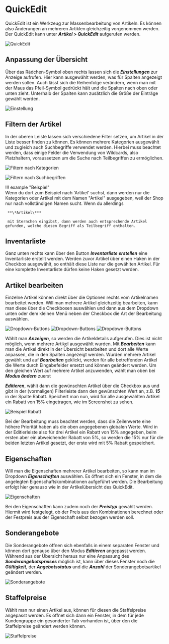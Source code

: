 # QuickEdit

QuickEdit ist ein Werkzeug zur Massenbearbeitung von Artikeln. Es können also Änderungen an mehreren Artiklen gleichzeitig vorgenommen werden. Der QuickEdit kann unter _**Artikel \> QuickEdit**_ aufgerufen werden.

![](../Bilder/ArtikelUNDKategorien_QuickEdit_QuickEdit.png "QuickEdit")

## Anpassung der Übersicht

Über das Rädchen-Symbol oben rechts lassen sich die _**Einstellungen**_ zur Anzeige aufrufen. Hier kann ausgewählt werden, was für Spalten angezeigt werden sollen. Auch lässt sich die Reihenfolge verändern, wenn man mit der Maus das Pfeil-Symbol gedrückt hält und die Spalten nach oben oder unten zieht. Unterhalb der Spalten kann zusätzlich die Größe der Einträge gewählt werden.

![](../Bilder/ArtikelUNDKategorien_QuickEdit_AnpassenDerUebersicht_Einstellungen.png "Einstellung")

## Filtern der Artikel

In der oberen Leiste lassen sich verschiedene Filter setzen, um Artikel in der Liste besser finden zu können. Es können mehrere Kategorien ausgewählt und zugleich auch Suchbegriffe verwendet werden. Hierbei muss beachtet werden, dass einige Felder die Verwendung von Wildcards, also Platzhaltern, voraussetzen um die Suche nach Teilbegriffen zu ermöglichen.

![](../Bilder/ArtikelUNDKategorien_QuickEdit_FilternDerArtikel_FilternNachKategorien.png "Filtern nach Kategorien")

![](../Bilder/ArtikelUNDKategorien_QuickEdit_FilternDerArtikel_FilternNachSuchbegriffen.png "Filtern nach Suchbegriffen")

!!! example "Beispiel"  
	 Wenn du dort zum Beispiel nach 'Artikel' suchst, dann werden nur die Kategorien oder Artikel mit dem Namen "Artikel" ausgegeben, weil der Shop nur nach vollständigen Namen sucht. Wenn du allerdings

	 **\*Artikel\***

	 mit Sternchen eingibst, dann werden auch entsprechende Artikel gefunden, welche diesen Begriff als Teilbegriff enthalten.

## Inventarliste

Ganz unten rechts kann über den Button _**Inventarliste erstellen**_ eine Inventarliste erstellt werden. Werden zuvor Artikel über einen Haken in der Checkbox ausgewählt, so enthält diese Liste nur die gewählten Artikel. Für eine komplette Inventarliste dürfen keine Haken gesetzt werden.

## Artikel bearbeiten

Einzelne Artikel können direkt über die Optionen rechts vom Artikelnamen bearbeitet werden. Will man mehrere Artikel gleichzeitig bearbeiten, kann man diese über die Checkboxen auswählen und dann aus dem Dropdown unten oder dem kleinen Menü neben der Checkbox die Art der Bearbeitung auswählen.

![](../Bilder/Abb132_DropdownEinzelbearbeitung.png "Dropdown-Buttons") ![](../Bilder/ArtikelUNDKategorien_QuickEdit_ArtikelBearbeiten_DropdownButtons.png "Dropdown-Buttons") ![](../Bilder/ArtikelUNDKategorien_QuickEdit_ArtikelBearbeiten_DropdownButtons_.png "Dropdown-Buttons")

Wählt man _**Anzeigen**_, so werden die Artikeldetails aufgerufen. Dies ist nicht möglich, wenn mehrere Artikel ausgewählt wurden. Mit _**Bearbeiten**_ kann man die Artikel direkt in der Übersicht bearbeiten und dort alle Werte anpassen, die in den Spalten angezeigt werden. Wurden mehrere Artikel gewählt und auf _**Bearbeiten**_ geklickt, werden für alle betreffenden Artikel die Werte durch Eingabefelder ersetzt und können geändert werden. Um den gleichen Wert auf mehrere Artikel anzuwenden, wählt man oben bei _**Modus ändern**_ zuerst

_**Editieren**_, wählt dann die gewünschten Artikel über die Checkbox aus und gibt in der \(vormaligen\) Filterleiste dann den gewünschten Wert an, z.B. _**15**_ in der Spalte Rabatt. Speichert man nun, wird für alle ausgewählten Artikel ein Rabatt von 15% eingetragen, wie im Screenshot zu sehen.

![](../Bilder/ArtikelUNDKategorien_QuickEdit_ArtikelBearbeiten_BeispielRabatt.png "Beispiel Rabatt")

Bei der Bearbeitung muss beachtet werden, dass die Zeilenwerte eine höhere Priorität haben als die oben angegebenen globalen Werte. Wird in der Editierleiste also für drei Artikel ein Rabatt von 15% angegeben, beim ersten aber ein abweichender Rabatt von 5%, so werden die 15% nur für die beiden letzten Artikel gesetzt, der erste wird mit 5% Rabatt gespeichert.

## Eigenschaften

Will man die Eigenschaften mehrerer Artikel bearbeiten, so kann man im Dropdown _**Eigenschaften**_ auswählen. Es öffnet sich ein Fenster, in dem die angelegten Eigenschaftskombinationen aufgeführt werden. Die Bearbeitung erfolgt hier genauso wie in der Artikelübersicht des QuickEdit.

![](../Bilder/ArtikelUNDKategorien_QuickEdit_Eigenschaften_Eigenschaften.png "Eigenschaften")

Bei den Eigenschaften kann zudem noch der _**Preistyp**_ gewählt werden. Hiermit wird festgelegt, ob der Preis aus den Kombinationen berechnet oder der Festpreis aus der Eigenschaft selbst bezogen werden soll.

## Sonderangebote

Die Sonderangebote öffnen sich ebenfalls in einem separaten Fenster und können dort genauso über den Modus _**Editieren**_ angepasst werden. Während aus der Übersicht heraus nur eine Anpassung des _**Sonderangebotspreises**_ möglich ist, kann über dieses Fenster noch die _**Gültigkeit**_, der _**Angebotsstatus**_ und die _**Anzahl**_ der Sonderangebotsartikel geändert werden.

![](../Bilder/ArtikelUNDKategorien_QuickEdit_Sonderangebote_Sonderangebote.png "Sonderangebote")

## Staffelpreise

Wählt man nur einen Artikel aus, können für diesen die Staffelpreise angepasst werden. Es öffnet sich dann ein Fenster, in dem für jede Kundengruppe ein gesonderter Tab vorhanden ist, über den die Staffelpreise geändert werden können.

![](../Bilder/ArtikelUNDKategorien_QuickEdit_Staffelpreise_Staffelpreise.png "Staffelpreise")